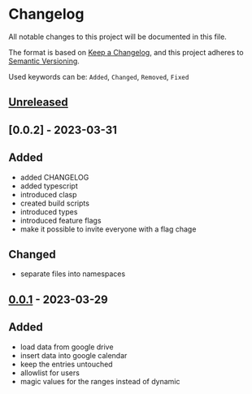 <!-- markdownlint-disable MD024 -->
# Changelog

All notable changes to this project will be documented in this file.

The format is based on [Keep a Changelog](https://keepachangelog.com/en/1.0.0/),
and this project adheres to [Semantic Versioning](https://semver.org/spec/v2.0.0.html).

Used keywords can be: `Added`, `Changed`, `Removed`, `Fixed`

## [Unreleased]

## [0.0.2] - 2023-03-31

## Added

- added CHANGELOG
- added typescript
- introduced clasp
- created build scripts
- introduced types
- introduced feature flags
- make it possible to invite everyone with a flag chage

## Changed

- separate files into namespaces

## [0.0.1] - 2023-03-29

## Added

- load data from google drive
- insert data into google calendar
- keep the entries untouched
- allowlist for users
- magic values for the ranges instead of dynamic

[Unreleased]: https://github.com/budavariam/gscript-massage-sync/compare/v0.0.1...HEAD
[0.0.1]: https://github.com/budavariam/gscript-massage-sync/releases/tag/v0.0.1